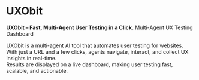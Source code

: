 # UXObit
**UXObit – Fast, Multi-Agent User Testing in a Click.**
Multi-Agent UX Testing Dashboard

UXObit is a multi-agent AI tool that automates user testing for websites. With just a URL and a few clicks, agents navigate, interact, and collect UX insights in real-time.  
Results are displayed on a live dashboard, making user testing fast, scalable, and actionable.


